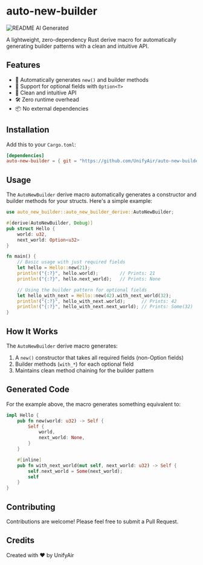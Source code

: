 # auto-new-builder

![README AI Generated](https://img.shields.io/badge/README-AI%20Generated-blue)

A lightweight, zero-dependency Rust derive macro for automatically generating builder patterns with a clean and intuitive API.

## Features

- 🚀 Automatically generates `new()` and builder methods
- 🎯 Support for optional fields with `Option<T>`
- 💫 Clean and intuitive API
- 🛠 Zero runtime overhead
- 📦 No external dependencies

## Installation

Add this to your `Cargo.toml`:

```toml
[dependencies]
auto-new-builder = { git = "https://github.com/UnifyAir/auto-new-builder.git", package = "auto-new-builder", branch = "master" }
```

## Usage

The `AutoNewBuilder` derive macro automatically generates a constructor and builder methods for your structs. Here's a simple example:

```rust
use auto_new_builder::auto_new_builder_derive::AutoNewBuilder;

#[derive(AutoNewBuilder, Debug)]
pub struct Hello {
    world: u32,
    next_world: Option<u32>
}

fn main() {
    // Basic usage with just required fields
    let hello = Hello::new(21);
    println!("{:?}", hello.world);        // Prints: 21
    println!("{:?}", hello.next_world);   // Prints: None

    // Using the builder pattern for optional fields
    let hello_with_next = Hello::new(42).with_next_world(32);
    println!("{:?}", hello_with_next.world);      // Prints: 42
    println!("{:?}", hello_with_next.next_world); // Prints: Some(32)
}
```

## How It Works

The `AutoNewBuilder` derive macro generates:

1. A `new()` constructor that takes all required fields (non-Option fields)
2. Builder methods (`with_*`) for each optional field
3. Maintains clean method chaining for the builder pattern

## Generated Code

For the example above, the macro generates something equivalent to:

```rust
impl Hello {
    pub fn new(world: u32) -> Self {
        Self {
            world,
            next_world: None,
        }
    }

    #[inline]
    pub fn with_next_world(mut self, next_world: u32) -> Self {
        self.next_world = Some(next_world);
        self
    }
}
```

## Contributing

Contributions are welcome! Please feel free to submit a Pull Request.

## Credits

Created with ❤️ by UnifyAir
